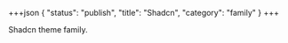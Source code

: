 +++json
{
  "status": "publish",
  "title": "Shadcn",
  "category": "family"
}
+++

Shadcn theme family.
